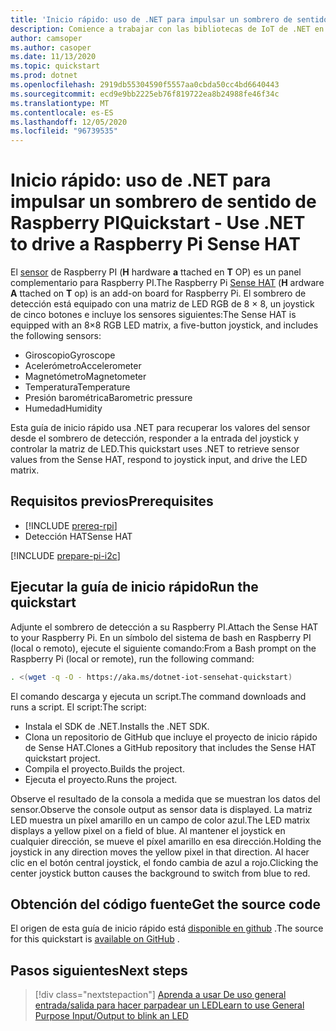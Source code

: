 ```yaml
---
title: 'Inicio rápido: uso de .NET para impulsar un sombrero de sentido de Raspberry PI'
description: Comience a trabajar con las bibliotecas de IoT de .NET en 5 minutos con una detección HAT, una placa de complemento para Raspberry PI.
author: camsoper
ms.author: casoper
ms.date: 11/13/2020
ms.topic: quickstart
ms.prod: dotnet
ms.openlocfilehash: 2919db55304590f5557aa0cbda50cc4bd6640443
ms.sourcegitcommit: ecd9e9bb2225eb76f819722ea8b24988fe46f34c
ms.translationtype: MT
ms.contentlocale: es-ES
ms.lasthandoff: 12/05/2020
ms.locfileid: "96739535"
---
```

# <a name="quickstart---use-net-to-drive-a-raspberry-pi-sense-hat"></a><span data-ttu-id="d55c2-103">Inicio rápido: uso de .NET para impulsar un sombrero de sentido de Raspberry PI</span><span class="sxs-lookup"><span data-stu-id="d55c2-103">Quickstart - Use .NET to drive a Raspberry Pi Sense HAT</span></span>

<span data-ttu-id="d55c2-104">El [sensor](https://www.raspberrypi.org/products/sense-hat/) de Raspberry PI <span class="docon docon-navigate-external x-hidden-focus"></span> (**H** hardware **a** ttached en **T** OP) es un panel complementario para Raspberry PI.</span><span class="sxs-lookup"><span data-stu-id="d55c2-104">The Raspberry Pi [Sense HAT](https://www.raspberrypi.org/products/sense-hat/) <span class="docon docon-navigate-external x-hidden-focus"></span> (**H** ardware **A** ttached on **T** op) is an add-on board for Raspberry Pi.</span></span> <span data-ttu-id="d55c2-105">El sombrero de detección está equipado con una matriz de LED RGB de 8 × 8, un joystick de cinco botones e incluye los sensores siguientes:</span><span class="sxs-lookup"><span data-stu-id="d55c2-105">The Sense HAT is equipped with an 8×8 RGB LED matrix, a five-button joystick, and includes the following sensors:</span></span>

- <span data-ttu-id="d55c2-106">Giroscopio</span><span class="sxs-lookup"><span data-stu-id="d55c2-106">Gyroscope</span></span>
- <span data-ttu-id="d55c2-107">Acelerómetro</span><span class="sxs-lookup"><span data-stu-id="d55c2-107">Accelerometer</span></span>
- <span data-ttu-id="d55c2-108">Magnetómetro</span><span class="sxs-lookup"><span data-stu-id="d55c2-108">Magnetometer</span></span>
- <span data-ttu-id="d55c2-109">Temperatura</span><span class="sxs-lookup"><span data-stu-id="d55c2-109">Temperature</span></span>
- <span data-ttu-id="d55c2-110">Presión barométrica</span><span class="sxs-lookup"><span data-stu-id="d55c2-110">Barometric pressure</span></span>
- <span data-ttu-id="d55c2-111">Humedad</span><span class="sxs-lookup"><span data-stu-id="d55c2-111">Humidity</span></span>

<span data-ttu-id="d55c2-112">Esta guía de inicio rápido usa .NET para recuperar los valores del sensor desde el sombrero de detección, responder a la entrada del joystick y controlar la matriz de LED.</span><span class="sxs-lookup"><span data-stu-id="d55c2-112">This quickstart uses .NET to retrieve sensor values from the Sense HAT, respond to joystick input, and drive the LED matrix.</span></span>

## <a name="prerequisites"></a><span data-ttu-id="d55c2-113">Requisitos previos</span><span class="sxs-lookup"><span data-stu-id="d55c2-113">Prerequisites</span></span>

- [!INCLUDE [prereq-rpi](../includes/prereq-rpi.md)]
- <span data-ttu-id="d55c2-114">Detección HAT</span><span class="sxs-lookup"><span data-stu-id="d55c2-114">Sense HAT</span></span>

[!INCLUDE [prepare-pi-i2c](../includes/prepare-pi-i2c.md)]

## <a name="run-the-quickstart"></a><span data-ttu-id="d55c2-115">Ejecutar la guía de inicio rápido</span><span class="sxs-lookup"><span data-stu-id="d55c2-115">Run the quickstart</span></span>

<span data-ttu-id="d55c2-116">Adjunte el sombrero de detección a su Raspberry PI.</span><span class="sxs-lookup"><span data-stu-id="d55c2-116">Attach the Sense HAT to your Raspberry Pi.</span></span> <span data-ttu-id="d55c2-117">En un símbolo del sistema de bash en Raspberry PI (local o remoto), ejecute el siguiente comando:</span><span class="sxs-lookup"><span data-stu-id="d55c2-117">From a Bash prompt on the Raspberry Pi (local or remote), run the following command:</span></span>

```bash
. <(wget -q -O - https://aka.ms/dotnet-iot-sensehat-quickstart)
```

<span data-ttu-id="d55c2-118">El comando descarga y ejecuta un script.</span><span class="sxs-lookup"><span data-stu-id="d55c2-118">The command downloads and runs a script.</span></span> <span data-ttu-id="d55c2-119">El script:</span><span class="sxs-lookup"><span data-stu-id="d55c2-119">The script:</span></span>

- <span data-ttu-id="d55c2-120">Instala el SDK de .NET.</span><span class="sxs-lookup"><span data-stu-id="d55c2-120">Installs the .NET SDK.</span></span>
- <span data-ttu-id="d55c2-121">Clona un repositorio de GitHub que incluye el proyecto de inicio rápido de Sense HAT.</span><span class="sxs-lookup"><span data-stu-id="d55c2-121">Clones a GitHub repository that includes the Sense HAT quickstart project.</span></span>
- <span data-ttu-id="d55c2-122">Compila el proyecto.</span><span class="sxs-lookup"><span data-stu-id="d55c2-122">Builds the project.</span></span>
- <span data-ttu-id="d55c2-123">Ejecuta el proyecto.</span><span class="sxs-lookup"><span data-stu-id="d55c2-123">Runs the project.</span></span>

<span data-ttu-id="d55c2-124">Observe el resultado de la consola a medida que se muestran los datos del sensor.</span><span class="sxs-lookup"><span data-stu-id="d55c2-124">Observe the console output as sensor data is displayed.</span></span> <span data-ttu-id="d55c2-125">La matriz LED muestra un píxel amarillo en un campo de color azul.</span><span class="sxs-lookup"><span data-stu-id="d55c2-125">The LED matrix displays a yellow pixel on a field of blue.</span></span> <span data-ttu-id="d55c2-126">Al mantener el joystick en cualquier dirección, se mueve el píxel amarillo en esa dirección.</span><span class="sxs-lookup"><span data-stu-id="d55c2-126">Holding the joystick in any direction moves the yellow pixel in that direction.</span></span> <span data-ttu-id="d55c2-127">Al hacer clic en el botón central joystick, el fondo cambia de azul a rojo.</span><span class="sxs-lookup"><span data-stu-id="d55c2-127">Clicking the center joystick button causes the background to switch from blue to red.</span></span>

## <a name="get-the-source-code"></a><span data-ttu-id="d55c2-128">Obtención del código fuente</span><span class="sxs-lookup"><span data-stu-id="d55c2-128">Get the source code</span></span>

<span data-ttu-id="d55c2-129">El origen de esta guía de inicio rápido está [disponible en github](https://github.com/MicrosoftDocs/dotnet-iot-assets/tree/master/quickstarts/SenseHat.Quickstart) <span class="docon docon-navigate-external x-hidden-focus"></span> .</span><span class="sxs-lookup"><span data-stu-id="d55c2-129">The source for this quickstart is [available on GitHub](https://github.com/MicrosoftDocs/dotnet-iot-assets/tree/master/quickstarts/SenseHat.Quickstart) <span class="docon docon-navigate-external x-hidden-focus"></span>.</span></span>

## <a name="next-steps"></a><span data-ttu-id="d55c2-130">Pasos siguientes</span><span class="sxs-lookup"><span data-stu-id="d55c2-130">Next steps</span></span>

> [!div class="nextstepaction"]
> [<span data-ttu-id="d55c2-131">Aprenda a usar De uso general entrada/salida para hacer parpadear un LED</span><span class="sxs-lookup"><span data-stu-id="d55c2-131">Learn to use General Purpose Input/Output to blink an LED</span></span>](../tutorials/blink-led.md)
